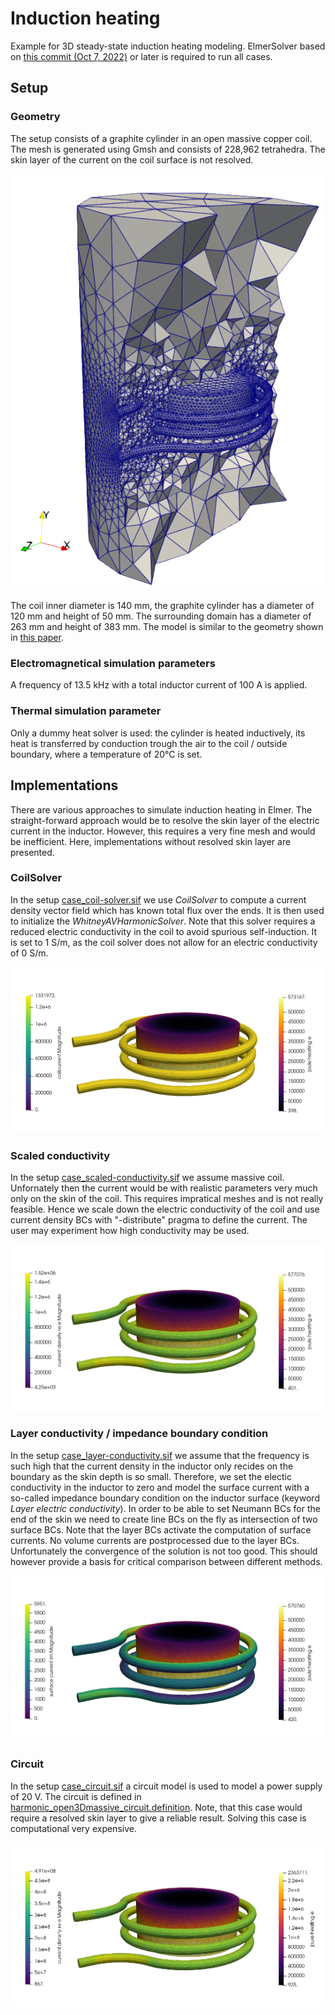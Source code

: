 # Induction heating

Example for 3D steady-state induction heating modeling. ElmerSolver based on [this commit (Oct 7, 2022)](https://github.com/ElmerCSC/elmerfem/commit/0ff29c7213bfe81ab9f79de7650118d69bec1ab4) or later is required to run all cases.

## Setup

### Geometry

The setup consists of a graphite cylinder in an open massive copper coil. The mesh is generated using Gmsh and consists of 228,962 tetrahedra. The skin layer of the current on the coil surface is not resolved.

![setup](./images/setup-inductionheating.png)

The coil inner diameter is 140 mm, the graphite cylinder has a diameter of 120 mm and height of 50 mm. The surrounding domain has a diameter of 263 mm and height of 383 mm. The model is similar to the geometry shown in [this paper](https://doi.org/10.1016/j.jcrysgro.2022.126750).

### Electromagnetical simulation parameters

A frequency of 13.5 kHz with a total inductor current of 100 A is applied.

### Thermal simulation parameter

Only a dummy heat solver is used: the cylinder is heated inductively, its heat is transferred by conduction trough the air to the coil / outside boundary, where a temperature of 20°C is set.

## Implementations

There are various approaches to simulate induction heating in Elmer. The straight-forward approach would be to resolve the skin layer of the electric current in the inductor. However, this requires a very fine mesh and would be inefficient. Here, implementations without resolved skin layer are presented.

### CoilSolver

In the setup [case_coil-solver.sif](./case_coil-solver.sif) we use *CoilSolver* to compute a current density vector field which has known total flux over the ends. It is then used to initialize the *WhitneyAVHarmonicSolver*. Note that this solver requires a reduced electric conductivity in the coil to avoid spurious self-induction. It is set to 1 S/m, as the coil solver does not allow for an electric conductivity of 0 S/m.

![result coilsolver](./images/result-coilsolver.png)

### Scaled conductivity

In the setup [case_scaled-conductivity.sif](./case_scaled-conductivity.sif) we assume massive coil. Unfornately then the current would be with realistic parameters very much only on the skin of the coil. This requires impratical meshes and is not really feasible. Hence we scale down the electric conductivity of the coil and use current density BCs with "-distribute" pragma to define the current. The user may experiment how high conductivity may be used.

![result scaled conductivity](./images/result-scaled-conductivity.png)

### Layer conductivity / impedance boundary condition

In the setup [case_layer-conductivity.sif](./case_layer-conductivity.sif) we assume that the frequency is such high that the current density in the inductor only recides on the boundary as the skin depth is so small. Therefore, we set the electic conductivity in the inductor to zero and model the surface current with a so-called impedance boundary condition on the inductor surface (keyword *Layer electric conductivity*). In order to be able to set Neumann BCs for the end of the skin we need to create line BCs on the fly as intersection of two surface BCs. Note that the layer BCs activate the computation of surface currents. No volume currents are postprocessed due to the layer BCs. Unfortunately the convergence of the solution is not too good. This should however provide a basis for critical comparison between different methods.

![result layer conductivity](./images/result-layer-conductivity.png)

### Circuit

In the setup [case_circuit.sif](./case_circuit.sif) a circuit model is used to model a power supply of 20 V. The circuit is defined in [harmonic_open3Dmassive_circuit.definition](./harmonic_open3Dmassive_circuit.definition).
Note, that this case would require a resolved skin layer to give a reliable result. Solving this case is computational very expensive.

![result circuit](./images/result-circuit.png)
